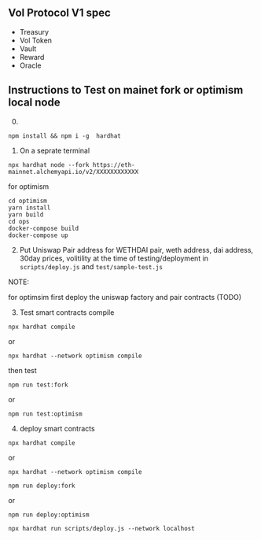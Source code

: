 ## Vol Protocol V1 spec

- Treasury
- Vol Token
- Vault
- Reward
- Oracle

## Instructions to Test on mainet fork or optimism local node
0. 
```
npm install && npm i -g  hardhat
```
1. On a  seprate terminal 
```
npx hardhat node --fork https://eth-mainnet.alchemyapi.io/v2/XXXXXXXXXXXX
``` 

for optimism 

```
cd optimism
yarn install
yarn build
cd ops
docker-compose build
docker-compose up
```

2. Put Uniswap Pair address for WETHDAI pair, weth address, dai address, 30day prices, volitility at the time of testing/deployment in `scripts/deploy.js` and `test/sample-test.js`

NOTE: 

for optimsim first deploy the uniswap factory and pair contracts (TODO)

3. Test smart contracts
compile
```
npx hardhat compile 
```

or 

```
npx hardhat --network optimism compile
```
then test

```
npm run test:fork
```
or 
```
npm run test:optimism
```

4. deploy smart contracts
```
npx hardhat compile 
```

or 

```
npx hardhat --network optimism compile
```

```
npm run deploy:fork
```
or 
```
npm run deploy:optimism
```

```
npx hardhat run scripts/deploy.js --network localhost
```
